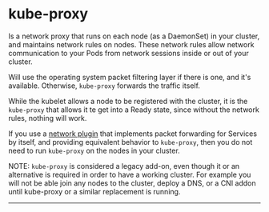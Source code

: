 # kube-proxy

Is a network proxy that runs on each node (as a DaemonSet) in your cluster, and
maintains network rules on nodes. These network rules allow network
communication to your Pods from network sessions inside or out of your
cluster.

Will use the operating system packet filtering layer if there is one, and it's
available. Otherwise, `kube-proxy` forwards the traffic itself.

While the kubelet allows a node to be registered with the cluster, it is the
`kube-proxy` that allows it te get into a Ready state, since without the network
rules, nothing will work.

If you use a [network plugin] that implements packet forwarding for Services by
itself, and providing equivalent behavior to `kube-proxy`, then you do not need
to run `kube-proxy` on the nodes in your cluster.


NOTE: `kube-proxy` is considered a legacy add-on, even though it or an
alternative is required in order to have a working cluster. For example
you will not be able join any nodes to the cluster, deploy a DNS, or a CNI addon
until kube-proxy or a similar replacement is running.

---

[network plugin]: https://kubernetes.io/docs/concepts/architecture/#network-plugins
